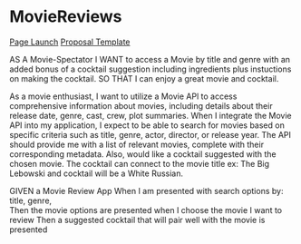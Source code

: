 # MovieReviews
[Page Launch](https://foxeyb28.github.io/MovieReviews/)
[Proposal Template](https://docs.google.com/document/d/1MZ9fm_BDmQp6SfBz9CN1ajKZib_TTZbzY3ZfVyFPgbg/edit#)

AS A Movie-Spectator
I WANT to access a Movie by title and genre with an added bonus of a cocktail suggestion including ingredients plus instuctions on making the cocktail.
SO THAT I can enjoy a great movie and cocktail.

As a movie enthusiast, I want to utilize a Movie APl to access comprehensive information about movies, including details about their release date, genre, cast, crew, plot summaries.
When I integrate the Movie API into my application, I expect to be able to search for movies based on specific criteria such as title, genre, actor, director, or release year. The API should provide me with a list of relevant movies, complete with their corresponding metadata. Also, would like a cocktail suggested with the chosen movie. The cocktail can connect to the movie title ex: The Big Lebowski and cocktail will be a White Russian.

GIVEN a Movie Review App
When I am presented with search options by: title, genre,  
Then the movie options are presented 
when I choose the movie I want to review
Then a suggested cocktail that will pair well with the movie is presented



